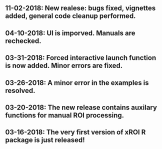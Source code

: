## 11-02-2018: New realese: bugs fixed, vignettes added, general code cleanup performed.

## 04-10-2018: UI is imporved. Manuals are rechecked.

## 03-31-2018: Forced interactive launch function is now added. Minor errors are fixed.

## 03-26-2018: A minor error in the examples is resolved.

## 03-20-2018: The new release contains auxilary functions for manual ROI processing.

## 03-16-2018: The very first version of xROI R package is just released!
